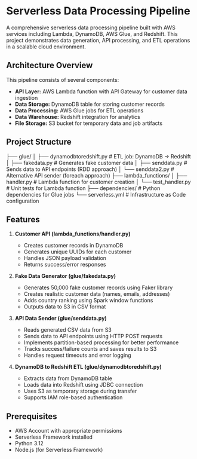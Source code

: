 # Serverless Data Processing Pipeline

A comprehensive serverless data processing pipeline built with AWS services including Lambda, DynamoDB, AWS Glue, and Redshift. This project demonstrates data generation, API processing, and ETL operations in a scalable cloud environment.

## Architecture Overview

This pipeline consists of several components:

- **API Layer:** AWS Lambda function with API Gateway for customer data ingestion  
- **Data Storage:** DynamoDB table for storing customer records  
- **Data Processing:** AWS Glue jobs for ETL operations  
- **Data Warehouse:** Redshift integration for analytics  
- **File Storage:** S3 bucket for temporary data and job artifacts  


## Project Structure

├── glue/
│ ├── dynamodbtoredshift.py # ETL job: DynamoDB → Redshift
│ ├── fakedata.py # Generates fake customer data
│ ├── senddata.py # Sends data to API endpoints (RDD approach)
│ └── senddata2.py # Alternative API sender (foreach approach)
├── lambda_functions/
│ ├── handler.py # Lambda function for customer creation
│ └── test_handler.py # Unit tests for Lambda function
├── dependencies/ # Python dependencies for Glue jobs
└── serverless.yml # Infrastructure as Code configuration



## Features

1. **Customer API (lambda_functions/handler.py)**
   - Creates customer records in DynamoDB  
   - Generates unique UUIDs for each customer  
   - Handles JSON payload validation  
   - Returns success/error responses  

2. **Fake Data Generator (glue/fakedata.py)**
   - Generates 50,000 fake customer records using Faker library  
   - Creates realistic customer data (names, emails, addresses)  
   - Adds country ranking using Spark window functions  
   - Outputs data to S3 in CSV format  

3. **API Data Sender (glue/senddata.py)**
   - Reads generated CSV data from S3  
   - Sends data to API endpoints using HTTP POST requests  
   - Implements partition-based processing for better performance  
   - Tracks success/failure counts and saves results to S3  
   - Handles request timeouts and error logging  

4. **DynamoDB to Redshift ETL (glue/dynamodbtoredshift.py)**
   - Extracts data from DynamoDB table  
   - Loads data into Redshift using JDBC connection  
   - Uses S3 as temporary storage during transfer  
   - Supports IAM role-based authentication  

## Prerequisites

- AWS Account with appropriate permissions  
- Serverless Framework installed  
- Python 3.12  
- Node.js (for Serverless Framework)  



